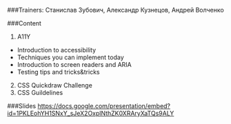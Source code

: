 ###Trainers: Станислав Зубович, Александр Кузнецов, Андрей Волченко

###Content
1. A11Y
  - Introduction to accessibility
  - Techniques you can implement today
  - Introduction to screen readers and ARIA
  - Testing tips and tricks&tricks
2. CSS Quickdraw Challenge
3. CSS Guildelines

###Slides
https://docs.google.com/presentation/embed?id=1PKLEohYH1SNxY_sJeX2OxplNthZK0XRAryXaTQs9ALY